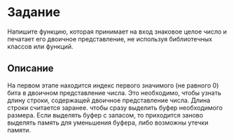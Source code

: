 # Задание
Напишите функцию, которая принимает на вход знаковое целое число и печатает его двоичное представление, не используя библиотечных классов или функций. 

## Описание
На первом этапе находится индекс первого значимого (не равного 0) бита в двоичном представление числа.
Это необходимо, чтобы узнать длину строки, содержащей двоичное представление числа. Длина строки считается заранее. чтобы
сразу выделить буфер необходимого размера. Если выделять буфер с запасом, то приходится заново выделять память для уменьшения буфера, 
либо возможны утечки памяти.